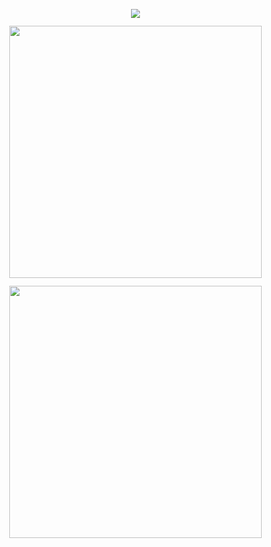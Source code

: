 <!-- 🔥 Current Streak centrado arriba -->
<p align="center">
  <img src="https://github-readme-streak-stats.herokuapp.com?user=Javixst32&hide_border=true&background=00000000&currStreakLabel=ffffff&sideLabels=ffffff&sideNums=ffffff&currStreakNum=ffffff&dates=ffffff&stroke=ffffff&ring=ffffff&fire=ffffff" />
</p>

<!-- 📊 GitHub Stats centrado en una fila -->
<p align="center">
  <img src="https://github-readme-stats.vercel.app/api?username=Javixst32&show_icons=true&hide_title=true&hide_rank=false&count_private=true&theme=transparent&bg_color=00000000&title_color=ffffff&text_color=ffffff&icon_color=ffffff" width="450" />
</p>

<!-- 📚 Lenguajes al final -->
<p align="center">
  <img src="https://github-readme-stats.vercel.app/api/top-langs/?username=Javixst32&layout=compact&theme=transparent&bg_color=00000000&title_color=ffffff&text_color=ffffff&icon_color=ffffff&langs_count=6" width="450" />
</p>
